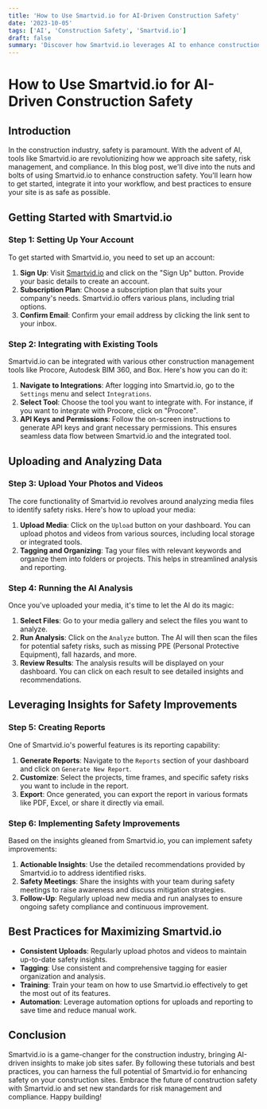 ```yaml
---
title: 'How to Use Smartvid.io for AI-Driven Construction Safety'
date: '2023-10-05'
tags: ['AI', 'Construction Safety', 'Smartvid.io']
draft: false
summary: 'Discover how Smartvid.io leverages AI to enhance construction site safety, offering step-by-step tutorials and best practices.'
---
```


# How to Use Smartvid.io for AI-Driven Construction Safety

## Introduction

In the construction industry, safety is paramount. With the advent of AI, tools like Smartvid.io are revolutionizing how we approach site safety, risk management, and compliance. In this blog post, we'll dive into the nuts and bolts of using Smartvid.io to enhance construction safety. You'll learn how to get started, integrate it into your workflow, and best practices to ensure your site is as safe as possible.

## Getting Started with Smartvid.io

### Step 1: Setting Up Your Account

To get started with Smartvid.io, you need to set up an account:

1. **Sign Up**: Visit [Smartvid.io](https://smartvid.io) and click on the "Sign Up" button. Provide your basic details to create an account.
2. **Subscription Plan**: Choose a subscription plan that suits your company's needs. Smartvid.io offers various plans, including trial options.
3. **Confirm Email**: Confirm your email address by clicking the link sent to your inbox.

### Step 2: Integrating with Existing Tools

Smartvid.io can be integrated with various other construction management tools like Procore, Autodesk BIM 360, and Box. Here's how you can do it:

1. **Navigate to Integrations**: After logging into Smartvid.io, go to the `Settings` menu and select `Integrations`.
2. **Select Tool**: Choose the tool you want to integrate with. For instance, if you want to integrate with Procore, click on "Procore".
3. **API Keys and Permissions**: Follow the on-screen instructions to generate API keys and grant necessary permissions. This ensures seamless data flow between Smartvid.io and the integrated tool.

## Uploading and Analyzing Data

### Step 3: Upload Your Photos and Videos

The core functionality of Smartvid.io revolves around analyzing media files to identify safety risks. Here's how to upload your media:

1. **Upload Media**: Click on the `Upload` button on your dashboard. You can upload photos and videos from various sources, including local storage or integrated tools.
2. **Tagging and Organizing**: Tag your files with relevant keywords and organize them into folders or projects. This helps in streamlined analysis and reporting.

### Step 4: Running the AI Analysis

Once you've uploaded your media, it's time to let the AI do its magic:

1. **Select Files**: Go to your media gallery and select the files you want to analyze.
2. **Run Analysis**: Click on the `Analyze` button. The AI will then scan the files for potential safety risks, such as missing PPE (Personal Protective Equipment), fall hazards, and more.
3. **Review Results**: The analysis results will be displayed on your dashboard. You can click on each result to see detailed insights and recommendations.

## Leveraging Insights for Safety Improvements

### Step 5: Creating Reports

One of Smartvid.io's powerful features is its reporting capability:

1. **Generate Reports**: Navigate to the `Reports` section of your dashboard and click on `Generate New Report`.
2. **Customize**: Select the projects, time frames, and specific safety risks you want to include in the report.
3. **Export**: Once generated, you can export the report in various formats like PDF, Excel, or share it directly via email.

### Step 6: Implementing Safety Improvements

Based on the insights gleaned from Smartvid.io, you can implement safety improvements:

1. **Actionable Insights**: Use the detailed recommendations provided by Smartvid.io to address identified risks.
2. **Safety Meetings**: Share the insights with your team during safety meetings to raise awareness and discuss mitigation strategies.
3. **Follow-Up**: Regularly upload new media and run analyses to ensure ongoing safety compliance and continuous improvement.

## Best Practices for Maximizing Smartvid.io

- **Consistent Uploads**: Regularly upload photos and videos to maintain up-to-date safety insights.
- **Tagging**: Use consistent and comprehensive tagging for easier organization and analysis.
- **Training**: Train your team on how to use Smartvid.io effectively to get the most out of its features.
- **Automation**: Leverage automation options for uploads and reporting to save time and reduce manual work.

## Conclusion

Smartvid.io is a game-changer for the construction industry, bringing AI-driven insights to make job sites safer. By following these tutorials and best practices, you can harness the full potential of Smartvid.io for enhancing safety on your construction sites. Embrace the future of construction safety with Smartvid.io and set new standards for risk management and compliance. Happy building!